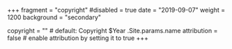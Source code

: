 +++
fragment = "copyright"
#disabled = true
date = "2019-09-07"
weight = 1200
background = "secondary"

copyright = "" # default: Copyright $Year .Site.params.name
attribution = false # enable attribution by setting it to true
+++